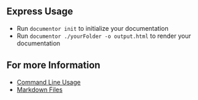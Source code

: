 ## Express Usage

- Run `documentor init` to initialize your documentation
- Run `documentor ./yourFolder -o output.html` to render your documentation

## For more Information

- [Command Line Usage](#2_Usage/0_CommandLine)
- [Markdown Files](#2_Usage/1_MarkdownFiles)
